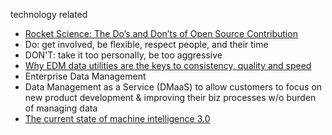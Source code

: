 technology related  
* [Rocket Science: The Do’s and Don’ts of Open Source Contribution](https://exchange.bloomberg.com/2017/02/02/rocket-science-dos-donts-open-source-contribution/)
 * Do: get involved, be flexible, respect people, and their time
 * DON'T: take it too personally, be too aggressive
* [Why EDM data utilities are the keys to consistency, quality and speed](https://www.bloomberg.com/enterprise/blog/edm-data-utilities-keys-consistency-quality-speed/)
 * Enterprise Data Management
 * Data Management as a Service (DMaaS) to allow customers to focus on new product development & improving their biz processes w/o burden of managing data
* [The current state of machine intelligence 3.0](https://www.oreilly.com/ideas/the-current-state-of-machine-intelligence-3-0)
